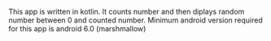 This app is written in kotlin. It counts number and then diplays random number between 0 and counted number.
Minimum android version required for this app is android 6.0 (marshmallow)

